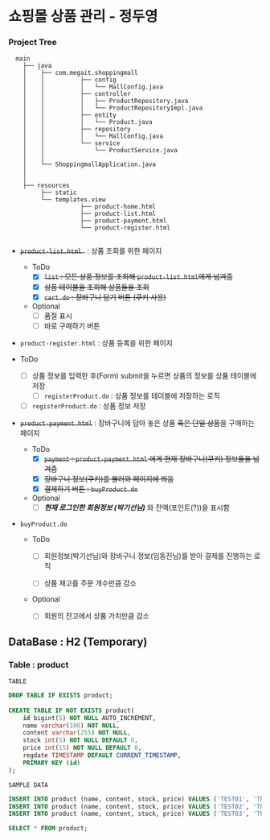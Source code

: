# 쇼핑몰 상품 관리  - 정두영

###  

### Project Tree 

```
  main
    ├── java
    │    ├── com.megait.shoppingmall
    │    │			├── config
    │    │			│	└── MallConfig.java
    │    │			├── controller
    │    │			│	├── ProductRepository.java
    │    │			│	└── ProductRepositoryImpl.java
    │    │			├── entity
    │    │			│	└── Product.java
    │    │			├── repository
    │    │			│	└── MallConfig.java
    │    │			└── service
    │    │				└── ProductService.java
    │    │
    │    └── ShoppingmallApplication.java
    │       
    │       
    ├── resources
         ├── static      
         └── templates.view
             		├── product-home.html
               		├── product-list.html
               		├── product-payment.html
               		└── product-register.html
 
```



- ~~`product-list.html `~~ : 상품 조회를 위한 페이지
    - ToDo
        - [x] ~~`list` : 모든 상품 정보를 조회해 `product-list.html`에게 넘겨줌~~
        - [x] ~~상품 테이블을 조회해 상품들을 조회~~
        - [x] ~~`cart.do` : 장바구니 담기 버튼 (쿠키 사용)~~
    - Optional
      - [ ] 품절 표시
      - [ ] 바로 구매하기 버튼

- `product-register.html` : 상품 등록을 위한 페이지
- ToDo
  
  - [ ] 상품 정보를 입력한 후(Form) submit을 누르면 상품의 정보를 상품 테이블에 저장
    - [ ] `registerProduct.do` : 상품 정보를 테이블에 저장하는 로직
  
  - [ ] `registerProduct.do` : 상품 정보 저장
  
- ~~`product-payment.html`~~ : 장바구니에 담아 놓은 상품 ~~혹은 단일 상품~~을 구매하는 페이지

  - ToDo
    - [x] ~~`payment` : `product-payment.html` 에게 현재 장바구니(쿠키) 정보들을 넘겨줌~~
    - [x] ~~장바구니 정보(쿠키)를 불러와 페이지에 띄움~~
    - [x] ~~결제하기 버튼 : `buyProduct.do`~~ 
  - Optional
    - [ ] ***현재 로그인한 회원정보 (박기선님)*** 와 잔액(포인트(?))을 표시함 

- `buyProduct.do`
  
  - ToDo
    
    - [ ] 회원정보(박기선님)와 장바구니 정보(임동진님)를 받아 결제를 진행하는 로직
    
    - [ ] 상품 재고를 주문 개수만큼 감소
    
  - Optional
  
    - [ ] 회원의 잔고에서 상품 가치만큼 감소

## DataBase : H2 (Temporary)



### Table : product 

`TABLE`

```sql
DROP TABLE IF EXISTS product;
 
CREATE TABLE IF NOT EXISTS product(
 	id bigint(5) NOT NULL AUTO_INCREMENT, 
	name varchar(100) NOT NULL, 
	content varchar(255) NOT NULL,
    stock int(5) NOT NULL DEFAULT 0,
    price int(15) NOT NULL DEFAULT 0,
	regdate TIMESTAMP DEFAULT CURRENT_TIMESTAMP,
 	PRIMARY KEY (id) 
);
```

`SAMPLE DATA`

```sql
INSERT INTO product (name, content, stock, price) VALUES ('TEST01', 'This is a test content 1', 5, 35000);
INSERT INTO product (name, content, stock, price) VALUES ('TEST02', 'This is a test content 2', 3, 140000);
INSERT INTO product (name, content, stock, price) VALUES ('TEST03', 'This is a test content 3', 1, 230000);

SELECT * FROM product;
```



